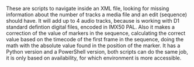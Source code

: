 These are scripts to navigate inside an XML file, looking for missing information about the number of tracks a media file and an edit (sequence) should have. 
It will add up to 4 audio tracks, because is working with D1 standard defintion digital files, encoded in IMX50 PAL.
Also it makes a correction of the value of markers in the sequence, calculating the correct value based on the timecode of the first frame in the sequence, doing the math with the absolute value found in the position of the marker.
It has a Python version and a PowerShell version, both scripts can do the same job, it is only based on availability, for which environment is more accessible.
